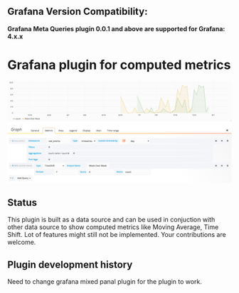 ## Grafana Version Compatibility:
**Grafana Meta Queries plugin 0.0.1 and above are supported for Grafana: 4.x.x**

# Grafana plugin for computed metrics

![Screenshot](/img/MetaQueryPanel.png?raw=true "ScreenShot")

## Status

This plugin is built as a data source and can be used in conjuction with other data source to show computed metrics like Moving Average, Time Shift.
Lot of features might still not be implemented. Your contributions are welcome.

## Plugin development history

Need to change grafana mixed panal plugin for the plugin to work.